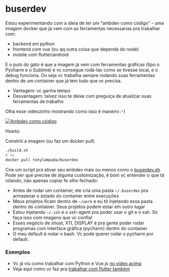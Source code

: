 # buserdev

Estou experimentando com a ideia de ter um "ambdev como código" - uma imagem docker que já vem com as ferramentas necessarias pra trabalhar com:
* backend em python
* frontend com vue (ou qq outra coisa que dependa do node)
* mobile com flutter/android

E o pulo do gato é que a imagem já vem com ferramentas gráficas (tipo o Pycharm e o Sublime) e vc consegue rodá-las como se tivesse local, e o debug funciona. Ou seja vc trabalha sempre rodando suas ferramentas dentro de um container que já tem tudo que vc precisa.
* Vantagem: vc ganha tempo
* Desvantagem: talvez isso te deixe com preguiça de atualizar suas ferramentas de trabalho

Olha esse videozinho mostrando como isso é maneiro :-)

[![Ambdev como código](https://img.youtube.com/vi/oR9YbUcfWqI/0.jpg)](https://www.youtube.com/watch?v=oR9YbUcfWqI)

Howto:

Constrói a imagem (ou faz um docker pull)

```bash
./build.sh
# ou
docker pull tonylampada/buserdev
```

Crie um script pra ativar seu ambdev mais ou menos como o [buserdev.sh](buserdev.sh)
Pode ser que precise de alguma customização, é bom vc entender o que tá rolando, não apenas copiar fe olho fechado:

* Antes de rodar um container, ele cria uma pasta `~/.buserdev` pra armazenar o estado do container entre execuções
* Meus projetos ficam dentro de `~/work` e eu tô injetando essa pasta dentro do container. Seus projetos podem estar em outro lugar
* Estou injetando `~/.ssh` e o ssh-agent pra poder usar o git e o ssh. Só faça isso com imagens que vc confia!
* Esses negócio de xhost, X11, DISPLAY é pra gente poder rodar programas com interface gráfica (pycharm) dentro do container
* O meu default é rodar o bash. Vc pode querer rodar o pycharm por default.

### Exemplos

* Vc já viu como trabalhar com Python e Vue.js [no vídeo acima](https://www.youtube.com/watch?v=oR9YbUcfWqI)
* Veja aqui como vc faz pra [trabalhar com flutter também](README-flutter-howto.md)
